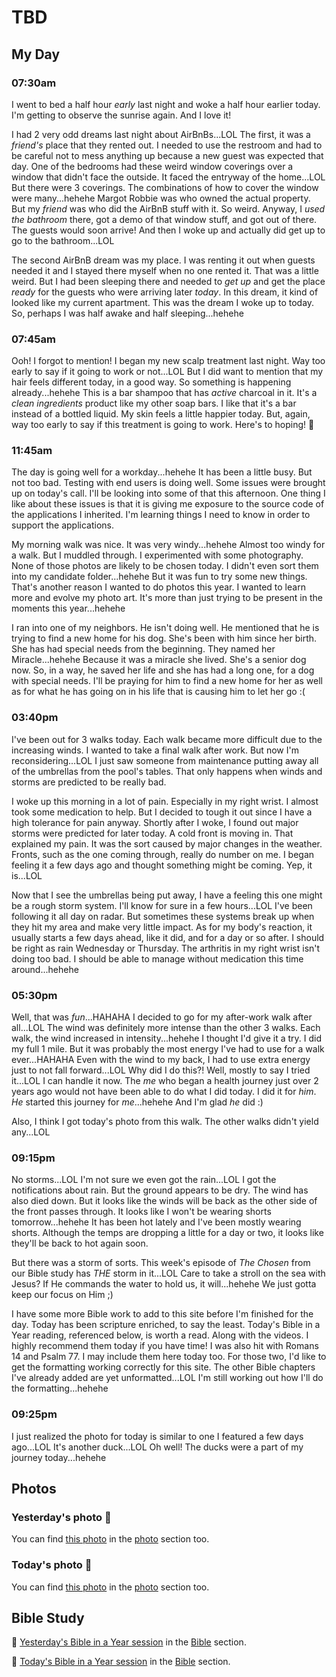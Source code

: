 # TBD

## My Day

### 07:30am

I went to bed a half hour *early* last night and woke a half hour earlier today. I'm getting to observe the sunrise again. And I love it!

I had 2 very odd dreams last night about AirBnBs...LOL The first, it was a *friend's* place that they rented out. I needed to use the restroom and had to be careful not to mess anything up because a new guest was expected that day. One of the bedrooms had these weird window coverings over a window that didn't face the outside. It faced the entryway of the home...LOL But there were 3 coverings. The combinations of how to cover the window were many...hehehe Margot Robbie was who owned the actual property. But my *friend* was who did the AirBnB stuff with it. So weird. Anyway, I *used the bathroom* there, got a demo of that window stuff, and got out of there. The guests would soon arrive! And then I woke up and actually did get up to go to the bathroom...LOL

The second AirBnB dream was my place. I was renting it out when guests needed it and I stayed there myself when no one rented it. That was a little weird. But I had been sleeping there and needed to *get up* and get the place *ready* for the guests who were arriving later *today*. In this dream, it kind of looked like my current apartment. This was the dream I woke up to today. So, perhaps I was half awake and half sleeping...hehehe

### 07:45am

Ooh! I forgot to mention! I began my new scalp treatment last night. Way too early to say if it going to work or not...LOL But I did want to mention that my hair feels different today, in a good way. So something is happening already...hehehe This is a bar shampoo that has *active* charcoal in it. It's a *clean ingredients* product like my other soap bars. I like that it's a bar instead of a bottled liquid. My skin feels a little happier today. But, again, way too early to say if this treatment is going to work. Here's to hoping! 🤞

### 11:45am

The day is going well for a workday...hehehe It has been a little busy. But not too bad. Testing with end users is doing well. Some issues were brought up on today's call. I'll be looking into some of that this afternoon. One thing I like about these issues is that it is giving me exposure to the source code of the applications I inherited. I'm learning things I need to know in order to support the applications.

My morning walk was nice. It was very windy...hehehe Almost too windy for a walk. But I muddled through. I experimented with some photography. None of those photos are likely to be chosen today. I didn't even sort them into my candidate folder...hehehe But it was fun to try some new things. That's another reason I wanted to do photos this year. I wanted to learn more and evolve my photo art. It's more than just trying to be present in the moments this year...hehehe

I ran into one of my neighbors. He isn't doing well. He mentioned that he is trying to find a new home for his dog. She's been with him since her birth. She has had special needs from the beginning. They named her Miracle...hehehe Because it was a miracle she lived. She's a senior dog now. So, in a way, he saved her life and she has had a long one, for a dog with special needs. I'll be praying for him to find a new home for her as well as for what he has going on in his life that is causing him to let her go :(

### 03:40pm

I've been out for 3 walks today. Each walk became more difficult due to the increasing winds. I wanted to take a final walk after work. But now I'm reconsidering...LOL I just saw someone from maintenance putting away all of the umbrellas from the pool's tables. That only happens when winds and storms are predicted to be really bad.

I woke up this morning in a lot of pain. Especially in my right wrist. I almost took some medication to help. But I decided to tough it out since I have a high tolerance for pain anyway. Shortly after I woke, I found out major storms were predicted for later today. A cold front is moving in. That explained my pain. It was the sort caused by major changes in the weather. Fronts, such as the one coming through, really do number on me. I began feeling it a few days ago and thought something might be coming. Yep, it is...LOL

Now that I see the umbrellas being put away, I have a feeling this one might be a rough storm system. I'll know for sure in a few hours...LOL I've been following it all day on radar. But sometimes these systems break up when they hit my area and make very little impact. As for my body's reaction, it usually starts a few days ahead, like it did, and for a day or so after. I should be right as rain Wednesday or Thursday. The arthritis in my right wrist isn't doing too bad. I should be able to manage without medication this time around...hehehe

### 05:30pm

Well, that was *fun*...HAHAHA I decided to go for my after-work walk after all...LOL The wind was definitely more intense than the other 3 walks. Each walk, the wind increased in intensity...hehehe I thought I'd give it a try. I did my full 1 mile. But it was probably the most energy I've had to use for a walk ever...HAHAHA Even with the wind to my back, I had to use extra energy just to not fall forward...LOL Why did I do this?! Well, mostly to say I tried it...LOL I can handle it now. The *me* who began a health journey just over 2 years ago would not have been able to do what I did today. I did it for *him*. *He* started this journey for *me*...hehehe And I'm glad *he* did :)

Also, I think I got today's photo from this walk. The other walks didn't yield any...LOL

### 09:15pm

No storms...LOL I'm not sure we even got the rain...LOL I got the notifications about rain. But the ground appears to be dry. The wind has also died down. But it looks like the winds will be back as the other side of the front passes through. It looks like I won't be wearing shorts tomorrow...hehehe It has been hot lately and I've been mostly wearing shorts. Although the temps are dropping a little for a day or two, it looks like they'll be back to hot again soon.

But there was a storm of sorts. This week's episode of *The Chosen* from our Bible study has *THE* storm in it...LOL Care to take a stroll on the sea with Jesus? If He commands the water to hold us, it will...hehehe We just gotta keep our focus on Him ;)

I have some more Bible work to add to this site before I'm finished for the day. Today has been scripture enriched, to say the least. Today's Bible in a Year reading, referenced below, is worth a read. Along with the videos. I highly recommend them today if you have time! I was also hit with Romans 14 and Psalm 77. I may include them here today too. For those two, I'd like to get the formatting working correctly for this site. The other Bible chapters I've already added are yet unformatted...LOL I'm still working out how I'll do the formatting...hehehe

### 09:25pm

I just realized the photo for today is similar to one I featured a few days ago...LOL It's another duck...LOL Oh well! The ducks were a part of my journey today...hehehe



## Photos

### Yesterday's photo 📸

<!--@include: @/photos/photo-a-day/2025/04/06.md{3,}-->

You can find [this photo](/photos/photo-a-day/2025/04/06) in the [photo](/photos/) section too.

### Today's photo 📸

<!--@include: @/photos/photo-a-day/2025/04/05.md{3,}-->

You can find [this photo](/photos/photo-a-day/2025/04/05) in the [photo](/photos/) section too.

## Bible Study

📖 [Yesterday's Bible in a Year session](/bible/plans/bible-in-a-year/04/06) in the [Bible](/bible/) section.

📖 [Today's Bible in a Year session](/bible/plans/bible-in-a-year/04/05) in the [Bible](/bible/) section.